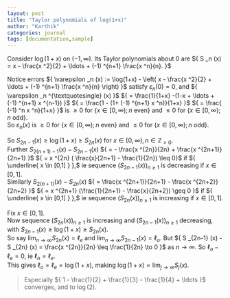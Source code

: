 ```yaml
---
layout: post
title: "Taylor polynomials of log(1+x)"
author: "Karthik"
categories: journal
tags: [documentation,sample]
---
```


Consider ${ \log(1+x) }$ on ${ (-1, \infty) }.$ Its Taylor polynomials about $0$ are ${ S _n (x) = x - \frac{x ^2}{2} + \ldots + (-1) ^{n+1} \frac{x ^n}{n}. }$ 

Notice errors ${ \varepsilon _n (x) := \log(1+x) - \left( x - \frac{x ^2}{2} + \ldots + (-1) ^{n+1} \frac{x ^n}{n} \right) }$ satisfy ${ \varepsilon _n (0) = 0, }$ and ${ \varepsilon _n ^{\textquotesingle} (x) }$ ${ = \frac{1}{1+x} -(1-x + \ldots + (-1) ^{n+1} x ^{n-1}) }$ ${ = \frac{1 - (1+ (-1) ^{n+1} x ^n)}{1+x} }$ ${ = \frac{ (-1) ^n x ^n}{1+x} }$ is $\geq 0$ for ${ \lbrace  x \in [0, \infty); n \text{ even} \rbrace }$ and $\leq 0$ for ${ \lbrace x \in [0, \infty); n \text{ odd} \rbrace }.$   
So ${ \varepsilon _{n} (x) }$ is ${ \geq 0 }$ for ${ \lbrace x \in [0, \infty); n \text{ even} \rbrace }$ and ${ \leq 0 }$ for ${ \lbrace x \in [0, \infty); n \text{ odd} \rbrace }.$ 

So ${ S _{2n-1} (x) \geq \log(1+x) \geq S _{2n} (x) }$ for ${ x \in [0, \infty), n \in \mathbb{Z} _{\gt 0} }.$   
Further ${ S _{2(n+1) -1} (x) - S _{2n-1} (x) }$ ${ = - \frac{x ^{2n}}{2n} + \frac{x ^{2n+1}}{2n+1} }$ ${ = x ^{2n} ( \frac{x}{2n+1} - \frac{1}{2n}) \leq 0}$ if ${ \underline{ x \in [0,1] } },$ ie sequence ${ (S _{2n-1} (x)) _{n \geq 1} }$ is decreasing if ${ x \in [0,1] }.$   
Similarly ${ S _{2(n+1)} (x) - S _{2n} (x) }$ ${ = \frac{x ^{2n+1}}{2n+1} - \frac{x ^{2n+2}}{2n+2} }$ ${ = x ^{2n+1} (\frac{1}{2n+1} - \frac{x}{2n+2}) \geq 0 }$ if ${ \underline{ x \in [0,1] } },$ ie sequence ${ (S _{2n} (x) ) _{n \geq 1} }$ is increasing if ${ x \in [0,1] }.$ 

Fix ${ x \in [0,1] }.$   
Now sequence ${ (S _{2n} (x) ) _{n \geq 1} }$ is increasing and ${ (S _{2n-1} (x) ) _{n \geq 1} }$ decreasing, with ${ S _{2n-1} (x) \geq \log(1+x) \geq S _{2n} (x) }.$   
So say ${ \lim _{n \to \infty} S _{2n} (x) = \ell _e }$ and ${ \lim _{n \to \infty} S _{2n-1} (x) = \ell _o }.$ But ${ S _{2n-1} (x) - S _{2n} (x) = \frac{x ^{2n}}{2n} \leq \frac{1}{2n} \to 0 }$ as ${ n \to \infty }.$ So ${ \ell _o - \ell _e = 0 },$ ie ${ \ell _o = \ell _e }.$   
This gives ${ \ell _o = \ell _e = \log(1+x), }$ making ${ \log(1+x) = \lim _{j \to \infty} S _j (x). }$   
> Especially ${ 1 - \frac{1}{2} + \frac{1}{3} - \frac{1}{4} +  \ldots }$ converges, and to ${ \log(2) }.$ 
